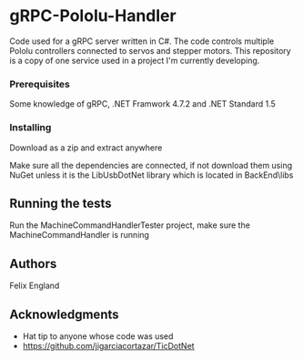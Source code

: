 # gRPC-Pololu-Handler
Code used for a gRPC server written in C#. The code controls multiple Pololu controllers connected to servos and stepper motors. This repository is a copy of one service used in a project I'm currently developing.

### Prerequisites

Some knowledge of gRPC, .NET Framwork 4.7.2 and .NET Standard 1.5

### Installing

Download as a zip and extract anywhere

Make sure all the dependencies are connected, if not download them using NuGet unless it is the LibUsbDotNet library which is located in BackEnd\libs

## Running the tests

Run the MachineCommandHandlerTester project, make sure the MachineCommandHandler is running

## Authors

Felix England

## Acknowledgments

* Hat tip to anyone whose code was used
* https://github.com/jigarciacortazar/TicDotNet
